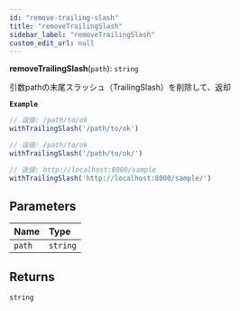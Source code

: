 ```yaml
---
id: "remove-trailing-slash"
title: "removeTrailingSlash"
sidebar_label: "removeTrailingSlash"
custom_edit_url: null
---
```


**removeTrailingSlash**(`path`): `string`

引数pathの末尾スラッシュ（TrailingSlash）を削除して、返却

**`Example`**

```ts
// 返値: /path/to/ok
withTrailingSlash('/path/to/ok')

// 返値: /path/to/ok
withTrailingSlash('/path/to/ok/')

// 返値: http://localhost:8000/sample
withTrailingSlash('http://localhost:8000/sample/')
```

## Parameters

| Name | Type |
| :------ | :------ |
| `path` | `string` |

## Returns

`string`

